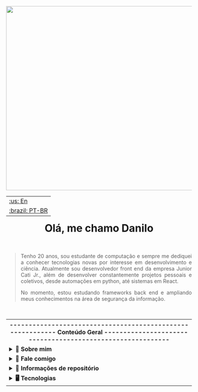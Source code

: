 <div align="center">

<img style="object-fit: cover" width="1200" height="500" src="https://media2.giphy.com/media/v1.Y2lkPTc5MGI3NjExN2hjZXJxZnlsbDF3em1temRlY3duYWs5eDFveXFmMTduY29oN2tveiZlcD12MV9pbnRlcm5hbF9naWZfYnlfaWQmY3Q9Zw/2IudUHdI075HL02Pkk/giphy.gif" />

</div>

<table align="right">
 <tr><td><a href="./README_EN.md">:us: En</a></td></tr>
 <tr><td><a href="./README.md">:brazil: PT-BR</a></td></tr>
</table>

<h1 align="center">
  Olá, me chamo Danilo
</h1>
<br />

<div align="justify">
  <p>
    
  >Tenho 20 anos, sou estudante de computação e sempre me dediquei a conhecer tecnologias novas por interesse em desenvolvimento e ciência. Atualmente sou desenvolvedor front end da empresa Junior Cati Jr.,       além de desenvolver constantemente projetos pessoais e coletivos, desde automações em python, até sistemas em React.
  >
  >No momento, estou estudando frameworks back end e ampliando meus conhecimentos na área de segurança da informação.
  
  </p>
</div>

<br />

<table>
  <th>
      <div>----------------------------------------------------------- Conteúdo Geral -----------------------------------------------------------</div>
  </th>
  <tr>
    <td>
      <details>
        <summary><strong>🔮 Sobre mim</strong></summary> 
        
  - 🎓 Bacharelado em Ciência da Computação na UFSCar (Universidade Federal de São Carlos).
      
  - 🌐 [Site](https://danilosilvaportfolio.netlify.app/)
      
  - 📄 [Currículo](https://drive.google.com/file/d/1qEb14DkSWG1w_9HxJbOQDec6ts5OZuy9/view?usp=sharing)
      
  - 💻 Experiência em C++, Java e React Js
      </details>
    </td>
    <tr>
    <td>
      <details>
        <summary><strong>📱 Fale comigo</strong></summary>
        <br />
        <div align="center">
          <a href="https://instagram.com/dan.sp1" target="_blank"><img src="https://img.shields.io/badge/-Instagram-%23E4405F?style=for-the-badge&logo=instagram&logoColor=white" target="_blank"></a>
          <a href = "mailto:danilo.sp03@gmail.com"><img src="https://img.shields.io/badge/Gmail-D14836?style=for-the-badge&logo=gmail&logoColor=white" target="_blank"></a>
          <a href="https://www.linkedin.com/in/danilo-da-silva-pinto-5632b11aa/" target="_blank"><img src="https://img.shields.io/badge/-LinkedIn-%230077B5?style=for-the-badge&logo=linkedin&logoColor=white" target="_blank"></a>  
        </div>
        <br />
      </details>
    </td>
    </tr>
    <tr>
    <td>
      <details>
        <summary><strong>📅 Informações de repositório</strong></summary>
        <br />
        <div align="center">
          <img height="130em" src="https://github-readme-stats-git-masterrstaa-rickstaa.vercel.app/api?username=danilosp1&show_icons=true&include_all_commits=true&theme=blueberry&hide_border=true"/>
          <img height="130em" src="https://github-readme-stats-git-masterrstaa-rickstaa.vercel.app/api/top-langs/?username=danilosp1&layout=compact&theme=blueberry&hide_border=true" />
          <img height="130em" src="https://github-profile-summary-cards.vercel.app/api/cards/stats?username=danilosp1&theme=blueberry"/>
        </div>
        <div align="center">
          <img height="130em" src="https://github-profile-summary-cards.vercel.app/api/cards/profile-details?username=danilosp1&theme=blueberry"/>
          <img height="130em" src="http://github-readme-streak-stats.herokuapp.com/?user=danilosp1&theme=blueberry&date_format=M%20j%5B%2C%20Y%5D" />
        </div>
        <br />
      </details>
  </td>
  </tr>
  <tr>
    <td>
      <details>
        <summary><strong>🖥️ Tecnologias</strong></summary>
        <br />
        <div align="center">
          <img src="https://cdn.jsdelivr.net/gh/devicons/devicon/icons/python/python-original.svg" width="40" height="40"/>
          <img src="https://cdn.jsdelivr.net/gh/devicons/devicon/icons/c/c-original.svg" width="40" height="40"/>
          <img src="https://cdn.jsdelivr.net/gh/devicons/devicon/icons/cplusplus/cplusplus-original.svg" width="40" height="40"/>
          <img src="https://cdn.jsdelivr.net/gh/devicons/devicon/icons/java/java-original.svg" width="40" height="40"/>
          <img src="https://cdn.jsdelivr.net/gh/devicons/devicon/icons/nodejs/nodejs-original.svg" width="40" height="40"/>
          <img src="https://cdn.jsdelivr.net/gh/devicons/devicon/icons/react/react-original.svg" width="40" height="40"/>
        </div>
        <br />
      </details>
    </td>
  </tr>
</table>




